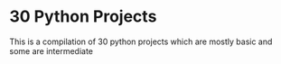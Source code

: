 # 30 Python Projects

This is a compilation of 30 python projects which are mostly basic and some are intermediate
